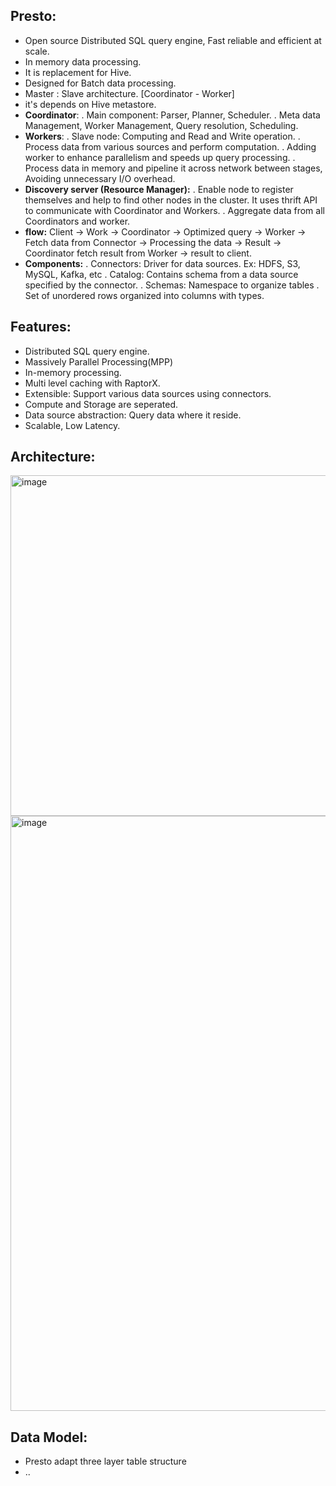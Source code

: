 Presto:
------
  - Open source Distributed SQL query engine, Fast reliable and efficient at scale.
  - In memory data processing.
  - It is replacement for Hive.
  - Designed for Batch data processing.
  - Master : Slave architecture. [Coordinator - Worker]
  - it's depends on Hive metastore.
  - **Coordinator**:
    . Main component: Parser, Planner, Scheduler.
    . Meta data Management, Worker Management, Query resolution, Scheduling.
  - **Workers**:
    . Slave node: Computing and Read and Write operation.
    . Process data from various sources and perform computation.
    . Adding worker to enhance parallelism and speeds up query processing.
    . Process data in memory and pipeline it across network between stages, Avoiding unnecessary I/O overhead.
  - **Discovery server (Resource Manager):**
    . Enable node to register themselves and help to find other nodes in the cluster. It uses thrift API to communicate with Coordinator and Workers.
    . Aggregate data from all Coordinators and worker.
  - **flow:**
    Client -> Work -> Coordinator -> Optimized query -> Worker -> Fetch data from Connector -> Processing the data -> Result -> Coordinator fetch result from Worker -> result to client.
  - **Components:**
    . Connectors: Driver for data sources. Ex: HDFS, S3, MySQL, Kafka, etc
    . Catalog: Contains schema from a data source specified by the connector.
    . Schemas: Namespace to organize tables
    . Set of unordered rows organized into columns with types.
    
Features:
---------
  - Distributed SQL query engine.
  - Massively Parallel Processing(MPP)
  - In-memory processing.
  - Multi level caching with RaptorX.
  - Extensible: Support various data sources using connectors.
  - Compute and Storage are seperated.
  - Data source abstraction: Query data where it reside.
  - Scalable, Low Latency.

Architecture:
-------------

<img width="545" alt="image" src="https://github.com/user-attachments/assets/372bf295-e3c2-40fa-9338-84384e8d903d" />

<img width="952" alt="image" src="https://github.com/user-attachments/assets/ad527a43-955f-437f-a85f-e50f495df751" />


Data Model:
-----------
  - Presto adapt three layer table structure
  - <catalog>.<schema>.<table>









  



  





    
  
